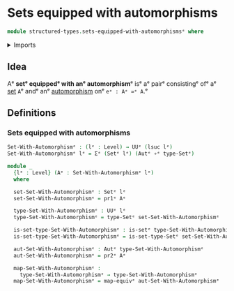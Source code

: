 # Sets equipped with automorphisms

```agda
module structured-types.sets-equipped-with-automorphismsᵉ where
```

<details><summary>Imports</summary>

```agda
open import foundation.automorphismsᵉ
open import foundation.dependent-pair-typesᵉ
open import foundation.equivalencesᵉ
open import foundation.function-typesᵉ
open import foundation.setsᵉ
open import foundation.universe-levelsᵉ
```

</details>

## Idea

Aᵉ **setᵉ equippedᵉ with anᵉ automorphism**ᵉ isᵉ aᵉ pairᵉ consistingᵉ ofᵉ aᵉ
[set](foundation.sets.mdᵉ) `A`ᵉ andᵉ anᵉ [automorphism](foundation.automorphisms.mdᵉ)
onᵉ `eᵉ : Aᵉ ≃ᵉ A`.ᵉ

## Definitions

### Sets equipped with automorphisms

```agda
Set-With-Automorphismᵉ : (lᵉ : Level) → UUᵉ (lsuc lᵉ)
Set-With-Automorphismᵉ lᵉ = Σᵉ (Setᵉ lᵉ) (Autᵉ ∘ᵉ type-Setᵉ)

module _
  {lᵉ : Level} (Aᵉ : Set-With-Automorphismᵉ lᵉ)
  where

  set-Set-With-Automorphismᵉ : Setᵉ lᵉ
  set-Set-With-Automorphismᵉ = pr1ᵉ Aᵉ

  type-Set-With-Automorphismᵉ : UUᵉ lᵉ
  type-Set-With-Automorphismᵉ = type-Setᵉ set-Set-With-Automorphismᵉ

  is-set-type-Set-With-Automorphismᵉ : is-setᵉ type-Set-With-Automorphismᵉ
  is-set-type-Set-With-Automorphismᵉ = is-set-type-Setᵉ set-Set-With-Automorphismᵉ

  aut-Set-With-Automorphismᵉ : Autᵉ type-Set-With-Automorphismᵉ
  aut-Set-With-Automorphismᵉ = pr2ᵉ Aᵉ

  map-Set-With-Automorphismᵉ :
    type-Set-With-Automorphismᵉ → type-Set-With-Automorphismᵉ
  map-Set-With-Automorphismᵉ = map-equivᵉ aut-Set-With-Automorphismᵉ
```